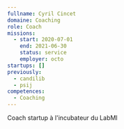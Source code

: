 ```yaml
---
fullname: Cyril Cincet
domaine: Coaching
role: Coach
missions:
  - start: 2020-07-01
    end: 2021-06-30
    status: service
    employer: octo
startups: []
previously:
  - candilib
  - psij
competences:
  - Coaching
---
```

Coach startup à l'incubateur du LabMI